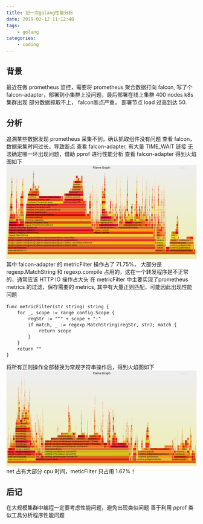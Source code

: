 ```yaml
---
title: 记一次golang性能分析
date: 2019-02-12 11:12:48
tags:
    - golang
categories:
    - coding
---
```

## 背景
最近在做 prometheus 监控，需要将 prometheus 聚合数据打向 falcon, 写了个 falcon-adapter，部署到小集群上没问题，最后部署在线上集群 400 nodes k8s 集群出现 部分数据抓取不上， falcon断点严重， 部署节点 load 过高到达 50.
## 分析
追溯某些数据发现 prometheus 采集不到，确认抓取组件没有问题
查看 falcon，数据采集时间过长，导致断点
查看 falcon-adapter, 有大量 TIME_WAIT 链接
无法确定哪一环出现问题，借助 pprof 进行性能分析
查看 falcon-adapter 得到火焰图如下
![before](/img/blogImg/golang分析.png)
其中 falcon-adapter 的 metricFilter 操作占了 71.75%， 大部分是 regexp.MatchString 和 regexp.compile 占用的，这在一个转发程序是不正常的，通常应该 HTTP IO 操作占大头
在 metricFilter 中主要实现了prometheus metrics 的过滤，保存需要的 metrics, 其中有大量正则匹配，可能因此出现性能问题
```
func metricFilter(str string) string {
    for _, scope := range config.Scope {
        regStr := "^" + scope + ":"
        if match, _ := regexp.MatchString(regStr, str); match {
            return scope
        }
    }
    return ""
}
```
将所有正则操作全部替换为常规字符串操作后，得到火焰图如下
![after](/img/blogImg/golang分析1.png)
net 占有大部分 cpu 时间，meticFilter 只占用 1.67%！

## 后记
在大规模集群中编程一定要考虑性能问题，避免出现类似问题
善于利用 pprof 类似工具分析程序性能问题
